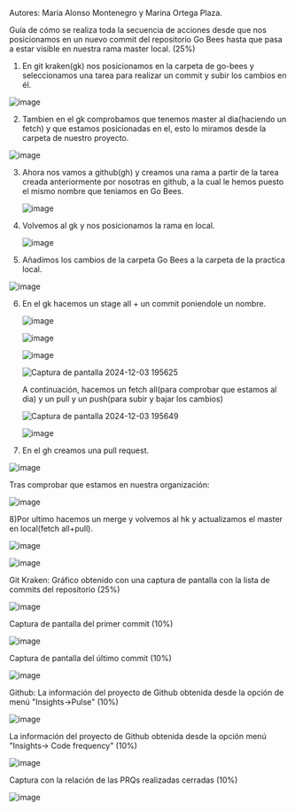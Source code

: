 Autores: Maria Alonso Montenegro y Marina Ortega Plaza.

Guía de cómo se realiza toda la secuencia de acciones desde que nos posicionamos en un nuevo commit del repositorio Go Bees hasta que pasa a estar visible en nuestra rama master local. (25%)

1) En git kraken(gk) nos posicionamos en la carpeta de go-bees y seleccionamos una tarea para realizar un commit y subir los cambios en él.
   
  ![image](https://github.com/user-attachments/assets/f76efb54-7d51-4375-bc27-6cc37326087b)

2) Tambien en el gk comprobamos que tenemos master al dia(haciendo un fetch) y que estamos posicionadas en el, esto lo miramos desde la carpeta de nuestro proyecto.
   
  ![image](https://github.com/user-attachments/assets/fe0d2b54-cae0-4899-9a58-57497d58b5f2)

3) Ahora nos vamos a github(gh) y creamos una rama a partir de la tarea creada anteriormente por nosotras en github, a la cual le hemos puesto el mismo nombre que teniamos en Go Bees.
   
   ![image](https://github.com/user-attachments/assets/8e707b22-6701-4c3f-9e05-b00c9571d581)

4) Volvemos al gk y nos posicionamos la rama en local.
   
   ![image](https://github.com/user-attachments/assets/d6dfdcf2-848e-4978-9817-834b54dc12eb)

5) Añadimos los cambios de la carpeta Go Bees a la carpeta de la practica local.
    
  ![image](https://github.com/user-attachments/assets/3c4202d7-3cec-4055-9d13-95b9923fffb0)

6) En el gk hacemos un stage all + un commit poniendole un nombre.
    
   ![image](https://github.com/user-attachments/assets/8ae64c27-cae7-4728-aba9-a4dec1b9dbbe)
   
   ![image](https://github.com/user-attachments/assets/0408fbfc-82de-4e4d-ae7f-83542a5bc9ae)
   
   ![image](https://github.com/user-attachments/assets/3cb8700a-b6d2-4629-8d94-249767d6ed90)
   
   ![Captura de pantalla 2024-12-03 195625](https://github.com/user-attachments/assets/78131cb5-8cfa-4808-8218-6c88a8701fdd)


   A continuación, hacemos un fetch all(para comprobar que estamos al dia) y un pull y un push(para subir y bajar los cambios)

   ![Captura de pantalla 2024-12-03 195649](https://github.com/user-attachments/assets/79809067-eaab-46de-a8e3-caa4edea0a8d)
   
   ![image](https://github.com/user-attachments/assets/252de16d-e9b9-454b-83f0-beba9072d73f)

7) En el gh creamos una pull request.
   
  ![image](https://github.com/user-attachments/assets/de21de3f-26f2-44c2-96f2-68d01bda1860)

  Tras comprobar que estamos en nuestra organización:
  
  ![image](https://github.com/user-attachments/assets/716845b3-4174-4d60-915b-bbb8b9c54774)

8)Por ultimo hacemos un merge y volvemos al hk y actualizamos el master en local(fetch all+pull).

  ![image](https://github.com/user-attachments/assets/f1515c38-40e0-4b33-8ec9-5a21193a7d80)
  
  ![image](https://github.com/user-attachments/assets/f4c37b5c-441e-4e55-a387-2f0ee557eaa8)


Git Kraken:
Gráfico obtenido con una captura de pantalla con la lista de commits del repositorio (25%)

  ![image](https://github.com/user-attachments/assets/138af58a-04e0-4a2a-b7e3-53e1eb37815b)


Captura de pantalla del primer commit (10%)

  ![image](https://github.com/user-attachments/assets/dae0d238-943d-4a58-9f95-d23d6a59026d)

Captura de pantalla del último commit (10%)

  ![image](https://github.com/user-attachments/assets/291e5fa8-7c32-42d9-91b9-97b41f0507cd)

Github:
La información del proyecto de Github obtenida desde la opción de menú "Insights→Pulse" (10%)

  ![image](https://github.com/user-attachments/assets/a8496185-512e-47a1-9336-ea746e90d938)

La información del proyecto de Github obtenida desde la opción menú "Insights→ Code frequency" (10%)

  ![image](https://github.com/user-attachments/assets/054fe912-e616-4f76-b41f-99e4059db3f4)

Captura con la relación de las PRQs realizadas cerradas (10%)

  ![image](https://github.com/user-attachments/assets/ee755d2c-d5a8-4585-9702-b873567183a7)
